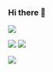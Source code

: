 ### Hi there 👋

<!--
**luohy15/luohy15** is a ✨ _special_ ✨ repository because its `README.md` (this file) appears on your GitHub profile.

Here are some ideas to get you started:

- 🔭 I’m currently working on ...
- 🌱 I’m currently learning ...
- 👯 I’m looking to collaborate on ...
- 🤔 I’m looking for help with ...
- 💬 Ask me about ...
- 📫 How to reach me: ...
- 😄 Pronouns: ...
- ⚡ Fun fact: ...
-->

![](https://github-readme-stats.vercel.app/api?username=luohy15&hide=stars,contribs)

![](https://github-readme-stats.vercel.app/api/top-langs/?username=luohy15&layout=compact)
![](https://github-readme-stats.vercel.app/api/wakatime?username=luohy15&langs_count=5&layout=compact&custom_title=Last%207%20Days)

![](https://api.atuin.sh/img/luohy15.png?token=83dfb432cb6fb61ef68fa9fa6b6931fe59a84e6f)
